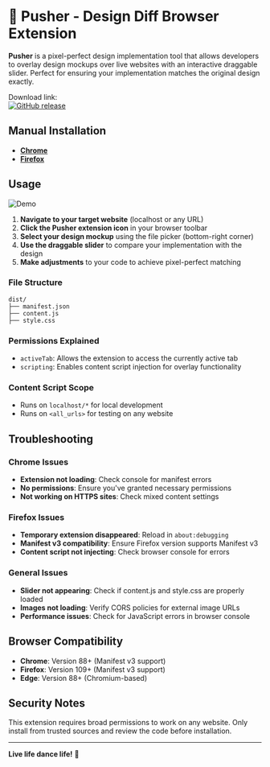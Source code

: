 # 🎨 Pusher - Design Diff Browser Extension

**Pusher** is a pixel-perfect design implementation tool that allows developers to overlay design mockups over live websites with an interactive draggable slider. Perfect for ensuring your implementation matches the original design exactly.

Download link:<br>
[![GitHub release](https://img.shields.io/github/release/ezra-ramatong/pusher.svg?include_prereleases)](https://github.com/ezra-ramatong/pusher/releases/latest)

## Manual Installation

- [**Chrome**](https://developer.chrome.com/docs/extensions/get-started/tutorial/hello-world#load-unpacked)
- [**Firefox**](https://developer.mozilla.org/en-US/docs/Mozilla/Add-ons/WebExtensions/Your_first_WebExtension#installing)

## Usage

![Demo](./assets/demo.gif)

1. **Navigate to your target website** (localhost or any URL)
2. **Click the Pusher extension icon** in your browser toolbar
3. **Select your design mockup** using the file picker (bottom-right corner)
4. **Use the draggable slider** to compare your implementation with the design
5. **Make adjustments** to your code to achieve pixel-perfect matching

### File Structure

```
dist/
├── manifest.json
├── content.js
├── style.css
```

### Permissions Explained

- `activeTab`: Allows the extension to access the currently active tab
- `scripting`: Enables content script injection for overlay functionality

### Content Script Scope

- Runs on `localhost/*` for local development
- Runs on `<all_urls>` for testing on any website

## Troubleshooting

### Chrome Issues

- **Extension not loading**: Check console for manifest errors
- **No permissions**: Ensure you've granted necessary permissions
- **Not working on HTTPS sites**: Check mixed content settings

### Firefox Issues

- **Temporary extension disappeared**: Reload in `about:debugging`
- **Manifest v3 compatibility**: Ensure Firefox version supports Manifest v3
- **Content script not injecting**: Check browser console for errors

### General Issues

- **Slider not appearing**: Check if content.js and style.css are properly loaded
- **Images not loading**: Verify CORS policies for external image URLs
- **Performance issues**: Check for JavaScript errors in browser console

## Browser Compatibility

- **Chrome**: Version 88+ (Manifest v3 support)
- **Firefox**: Version 109+ (Manifest v3 support)
- **Edge**: Version 88+ (Chromium-based)

## Security Notes

This extension requires broad permissions to work on any website. Only install from trusted sources and review the code before installation.

---

**Live life dance life!** 🎨
